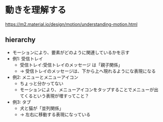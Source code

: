 # 動きを理解する

https://m2.material.io/design/motion/understanding-motion.html

## hierarchy

- モーションにより、要素がどのように関連しているかを示す
- 例1: 受信トレイ
  - 受信トレイ:受信トレイのメッセージ は「親子関係」
  - -> 受信トレイのメッセージは、下から上へ現れるようにな表現になる
- 例2: メニューとメニューアイコン
  - ちょっと分かってない
  - モーションにより、メニューアイコンをタップすることでメニューが出てくるという表現が増すってこと？
- 例3: タブ
  - 犬と猫が「並列関係」
  - -> 左右に移動する表現になっている

## 